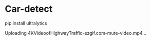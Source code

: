 # Car-detect
pip install ultralytics



Uploading 4KVideoofHighwayTraffic-ezgif.com-mute-video.mp4…

